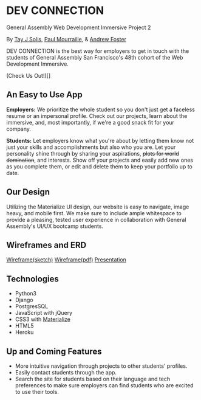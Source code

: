 # DEV CONNECTION
General Assembly Web Development Immersive Project 2

By [Tay J Solis](https://github.com/tay-solis), [Paul Mourraille](https://github.com/pmourraille), & [Andrew Foster](https://github.com/atfcreative)

DEV CONNECTION is the best way for employers to get in touch with the students of General Assembly San Francisco's 48th cohort of the Web Development Immersive.

(Check Us Out!)[]

## An Easy to Use App
**Employers:** We prioritize the whole student so you don't just get a faceless resume or an impersonal profile. Check out our projects, learn about the immersive, and, most importantly, if we're a good snack fit for your company.

**Students:** Let employers know what you're about by letting them know not just your skills and accomplishments but also who you are. Let your personality shine through by sharing your aspirations, ~~plots for world domination~~, and interests. Show off your projects and easily add new ones as you complete them, or edit and delete them to keep your portfolio up to date.

## Our Design
Utilizing the Materialize UI design, our website is easy to navigate, image heavy, and mobile first. We make sure to include ample whitespace to provide a pleasing, tested user experience in collaboration with General Assembly's UI/UX bootcamp students.

## Wireframes and ERD
[Wireframe(sketch)](https://drive.google.com/file/d/1rFJwvSwo27TdzOLeKJ_Z4lwNokpKCCoT/view?usp=sharing)
[Wireframe(pdf)](https://drive.google.com/file/d/14pAWKGdYGuhlake04AenX7hy_EXVWuNC/view?usp=sharing)
[Presentation](https://docs.google.com/presentation/d/1etLmVbFaJ5bxG46zbDQJSuraRb7yWA70FLQjjC-9sok/edit?usp=sharing)

## Technologies
- Python3
- Django
- PostgresSQL
- JavaScript with jQuery
- CSS3 with [Materialize](https://materializecss.com/)
- HTML5
- Heroku

## Up and Coming Features
- More intuitive navigation through projects to other students' profiles.
- Easily contact students through the app.
- Search the site for students based on their language and tech preferences to make sure employers can find students who are excited to use their tools.
